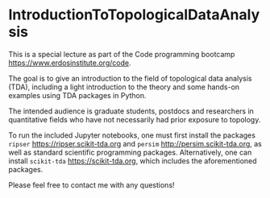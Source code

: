 # IntroductionToTopologicalDataAnalysis

This is a special lecture as part of the Code programming bootcamp https://www.erdosinstitute.org/code.

The goal is to give an introduction to the field of topological data analysis (TDA), including a light introduction to the theory and some hands-on examples using TDA packages in Python.

The intended audience is graduate students, postdocs and researchers in quantitative fields who have not necessarily had prior exposure to topology. 

To run the included Jupyter notebooks, one must first install the packages `ripser` https://ripser.scikit-tda.org and `persim` http://persim.scikit-tda.org, as well as standard scientific programming packages. Alternatively, one can install `scikit-tda` https://scikit-tda.org, which includes the aforementioned packages.

Please feel free to contact me with any questions!
